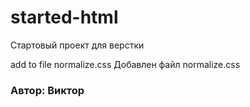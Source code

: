 # started-html

Стартовый проект для верстки

add to file normalize.css
Добавлен файл normalize.css

### Автор: Виктор